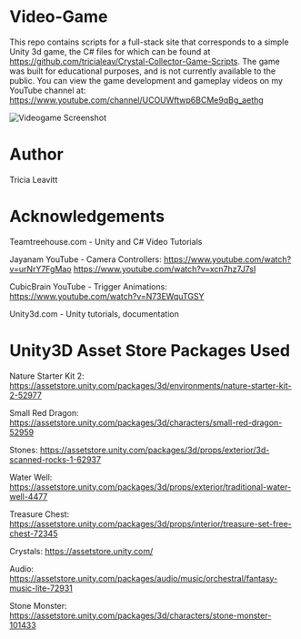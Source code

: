 # Video-Game

This repo contains scripts for a full-stack site that corresponds to a simple Unity 3d game, the C# files for which can be found at https://github.com/tricialeav/Crystal-Collector-Game-Scripts. The game was built for educational purposes, and is not currently available to the public. You can view the game development and gameplay videos on my YouTube channel at: https://www.youtube.com/channel/UCOUWftwp6BCMe9qBg_aethg 

![Videogame Screenshot](./website/client/src/screenshot1.png?raw=true "Game Screenshot")


# Author

Tricia Leavitt

# Acknowledgements

Teamtreehouse.com - Unity and C# Video Tutorials

Jayanam YouTube - Camera Controllers:
https://www.youtube.com/watch?v=urNrY7FgMao
https://www.youtube.com/watch?v=xcn7hz7J7sI

CubicBrain YouTube - Trigger Animations:
https://www.youtube.com/watch?v=N73EWquTGSY

Unity3d.com - Unity tutorials, documentation

# Unity3D Asset Store Packages Used
Nature Starter Kit 2: 
https://assetstore.unity.com/packages/3d/environments/nature-starter-kit-2-52977

Small Red Dragon: 
https://assetstore.unity.com/packages/3d/characters/small-red-dragon-52959

Stones:
https://assetstore.unity.com/packages/3d/props/exterior/3d-scanned-rocks-1-62937

Water Well:
https://assetstore.unity.com/packages/3d/props/exterior/traditional-water-well-4477

Treasure Chest:
https://assetstore.unity.com/packages/3d/props/interior/treasure-set-free-chest-72345

Crystals: 
https://assetstore.unity.com/

Audio: 
https://assetstore.unity.com/packages/audio/music/orchestral/fantasy-music-lite-72931

Stone Monster: 
https://assetstore.unity.com/packages/3d/characters/stone-monster-101433

